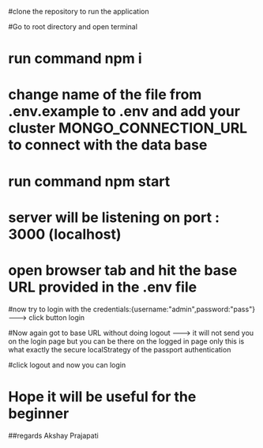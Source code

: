 #clone the repository to run the application

#Go to root directory and open terminal

# run command npm i

# change name of the file from .env.example  to .env  and add your cluster MONGO_CONNECTION_URL to connect with the data base

# run command npm start

#  server will be listening on port : 3000 (localhost)

# open browser tab and hit the base URL provided in the .env file

#now try to login with the credentials:{username:"admin",password:"pass"} ---> click button login

#Now again got to base URL without doing logout   ---> it will not send you on the login page but you can be there on the logged in page only this is what exactly the secure localStrategy of the passport authentication

#click logout and now you can login 

# Hope it will be useful for the beginner

##regards Akshay Prajapati
